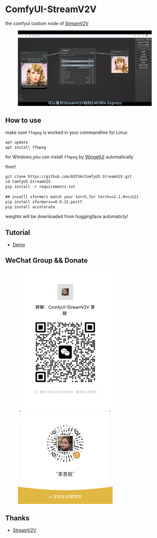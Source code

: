# ComfyUI-StreamV2V
the comfyui custom node of [StreamV2V](https://github.com/Jeff-LiangF/streamv2v)
<div>
  <figure>
  <img alt='webpage' src="web.png?raw=true" width="600px"/>
  <figure>
</div>

## How to use
make sure `ffmpeg` is worked in your commandline
for Linux
```
apt update
apt install ffmpeg
```
for Windows,you can install `ffmpeg` by [WingetUI](https://github.com/marticliment/WingetUI) automatically

then!
```
git clone https://github.com/AIFSH/ComfyUI-StreamV2V.git
cd ComfyUI-StreamV2V
pip install -r requirements.txt

## insatll xformers match your torch,for torch==2.1.0+cu121
pip install xformers==0.0.22.post7
pip install accelerate 
```
weights will be downloaded from huggingface automaticly!

## Tutorial
- [Demo]()

## WeChat Group && Donate
<div>
  <figure>
  <img alt='Wechat' src="wechat.jpg?raw=true" width="300px"/>
  <img alt='donate' src="donate.jpg?raw=true" width="300px"/>
  <figure>
</div>
    
## Thanks
- [StreamV2V](https://github.com/Jeff-LiangF/streamv2v)
